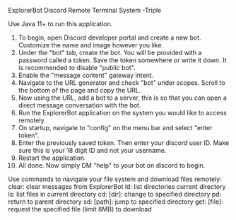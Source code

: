 ExplorerBot Discord Remote Terminal System
-Triple

Use Java 11+ to run this application.

1. To begin, open Discord developer portal and create a new bot.
Customize the name and image however you like.
2. Under the "bot" tab, create the bot. You will be provided with a password called a token. 
Save the token somewhere or write it down.
It is recommended to disable "public bot".
3. Enable the "message content" gateway intent.
4. Navigate to the URL generator and check "bot" under scopes.
Scroll to the bottom of the page and copy the URL.
5. Now using the URL, add a bot to a server, this is so that you can open
a direct message conversation with the bot.
6. Run the ExplorerBot application on the system you would like to access remotely.
7. On startup, navigate to "config" on the menu bar and select "enter token".
8. Enter the previously saved token. Then enter your discord user ID.
Make sure this is your 18 digit ID and not your username.
9. Restart the application.
10. All done. Now simply DM "help" to your bot on discord to begin.



Use commands to navigate your file system and download files remotely:
clear: clear messages from ExplorerBot
ld: list directories current directory
ls: list files in current directory
cd: [dir]: change to specified directory
pd: return to parent directory
sd: [path]: jump to specified directory
get: [file]: request the specified file (limit 8MB) to download
